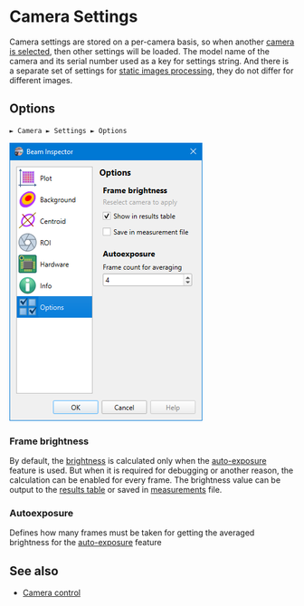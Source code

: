 # Camera Settings

Camera settings are stored on a per-camera basis, so when another [camera is selected](./cam_selector.md), then other settings will be loaded. The model name of the camera and its serial number used as a key for settings string. And there is a separate set of settings for [static images processing](./static_img.md), they do not differ for different images.

## Options

```
► Camera ► Settings ► Options
```

![Screenshot](./img/cam_settings_opts.png)

### Frame brightness

By default, the [brightness](./brightness.md) is calculated only when the [auto-exposure](./cam_control.md#autoexposure) feature is used. But when it is required for debugging or another reason, the calculation can be enabled for every frame. The brightness value can be output to the [results table](./results_table.md) or saved in [measurements](./measure.md) file.

### Autoexposure

Defines how many frames must be taken for getting the averaged brightness for the [auto-exposure](./cam_control.md#autoexposure) feature

## See also

- [Camera control](./cam_control.md)

&nbsp;
